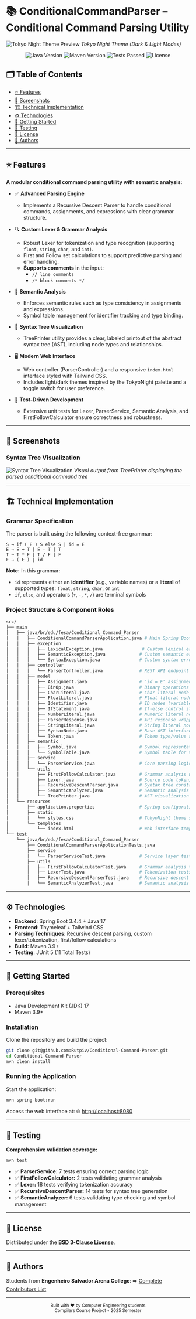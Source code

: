 # 📚 ConditionalCommandParser – Conditional Command Parsing Utility

![Tokyo Night Theme Preview](docs/images/theme-preview.png)
_Tokyo Night Theme (Dark & Light Modes)_

<div align="center">
  <img alt="Java Version" src="https://img.shields.io/badge/Java-17-orange?logo=java&style=for-the-badge" />
  <img alt="Maven Version" src="https://img.shields.io/badge/Maven-3.9+-blue?logo=apache-maven&style=for-the-badge" />
  <img alt="Tests Passed" src="https://img.shields.io/badge/Tests-47%20✓-brightgreen?style=for-the-badge" />
  <img alt="License" src="https://img.shields.io/badge/License-BSD_3--Clause-blue?style=for-the-badge" />
</div>

## 🗂️ Table of Contents

- [⭐ Features](#-features)
- [📸 Screenshots](#-screenshots)
- [🏗️ Technical Implementation](#️-technical-implementation)
- [⚙️ Technologies](#️-technologies)
- [🚀 Getting Started](#-getting-started)
- [🧪 Testing](#-testing)
- [📜 License](#-license)
- [👥 Authors](#-authors)

---

## ⭐ Features

**A modular conditional command parsing utility with semantic analysis:**

- ✅ **Advanced Parsing Engine**

  - Implements a Recursive Descent Parser to handle conditional commands, assignments, and expressions with clear grammar structure.

- 🔍 **Custom Lexer & Grammar Analysis**

  - Robust Lexer for tokenization and type recognition (supporting `float`, `string`, `char`, and `int`).
  - First and Follow set calculations to support predictive parsing and error handling.
  - **Supports comments** in the input:
    - `// line comments`
    - `/* block comments */`

- 🧠 **Semantic Analysis**

  - Enforces semantic rules such as type consistency in assignments and expressions.
  - Symbol table management for identifier tracking and type binding.

- 🎨 **Syntax Tree Visualization**

  - TreePrinter utility provides a clear, labeled printout of the abstract syntax tree (AST), including node types and relationships.

- 🖥️ **Modern Web Interface**

  - Web controller (ParserController) and a responsive `index.html` interface styled with Tailwind CSS.
  - Includes light/dark themes inspired by the TokyoNight palette and a toggle switch for user preference.

- 🧪 **Test-Driven Development**

  - Extensive unit tests for Lexer, ParserService, Semantic Analysis, and FirstFollowCalculator ensure correctness and robustness.

---

## 📸 Screenshots

### Syntax Tree Visualization

![Syntax Tree Visualization](docs/images/syntax-tree.png)
_Visual output from TreePrinter displaying the parsed conditional command tree_

---

## 🏗️ Technical Implementation

### Grammar Specification

The parser is built using the following context-free grammar:

```bnf
S → if ( E ) S else S | id = E
E → E + T | E - T | T
T → T * F | T / F | F
F → ( E ) | id
```

**Note:** In this grammar:

- `id` represents either an **identifier** (e.g., variable names) or a **literal** of supported types: `float`, `string`, `char`, or `int`
- `if`, `else`, and operators (`+`, `-`, `*`, `/`) are terminal symbols

### Project Structure & Component Roles

```bash
src/
├── main
│   ├── java/br/edu/fesa/Conditional_Command_Parser
│   │   ├── ConditionalCommandParserApplication.java # Main Spring Boot entry point
│   │   ├── exception
│   │   │   ├── LexicalException.java               # Custom lexical error handling
│   │   │   ├── SemanticException.java             # Custom semantic error handling
│   │   │   └── SyntaxException.java               # Custom syntax error handling
│   │   ├── controller
│   │   │   └── ParserController.java              # REST API endpoint handler
│   │   ├── model
│   │   │   ├── Assignment.java                    # 'id = E' assignment nodes
│   │   │   ├── BinOp.java                         # Binary operations (+,-,*,/)
│   │   │   ├── CharLiteral.java                   # Char literal node
│   │   │   ├── FloatLiteral.java                  # Float literal node
│   │   │   ├── Identifier.java                    # ID nodes (variables/numbers)
│   │   │   ├── IfStatement.java                   # If-else control structures
│   │   │   ├── NumberLiteral.java                 # Numeric literal node
│   │   │   ├── ParserResponse.java                # API response wrapper
│   │   │   ├── StringLiteral.java                 # String literal node
│   │   │   ├── SyntaxNode.java                    # Base AST interface
│   │   │   └── Token.java                         # Token type/value storage
│   │   ├── semantic
│   │   │   ├── Symbol.java                        # Symbol representation for semantic analysis
│   │   │   └── SymbolTable.java                   # Symbol table for variable scope management
│   │   ├── service
│   │   │   └── ParserService.java                 # Core parsing logic orchestration
│   │   └── utils
│   │       ├── FirstFollowCalculator.java         # Grammar analysis utilities
│   │       ├── Lexer.java                         # Source code tokenization
│   │       ├── RecursiveDescentParser.java        # Syntax tree construction
│   │       ├── SemanticAnalyzer.java              # Semantic analysis for type checking
│   │       └── TreePrinter.java                   # AST visualization generator
│   └── resources
│       ├── application.properties                 # Spring configuration
│       ├── static
│       │   └── styles.css                         # TokyoNight theme styling
│       └── templates
│           └── index.html                         # Web interface template
└── test
    └── java/br/edu/fesa/Conditional_Command_Parser
        ├── ConditionalCommandParserApplicationTests.java
        ├── service
        │   └── ParserServiceTest.java             # Service layer tests (7 tests)
        ├── utils
        │   ├── FirstFollowCalculatorTest.java     # Grammar analysis tests (2 tests)
        │   ├── LexerTest.java                     # Tokenization tests (18 tests)
        │   ├── RecursiveDescentParserTest.java    # Recursive descent parser tests (14 tests)
        │   └── SemanticAnalyzerTest.java          # Semantic analysis tests (6 tests)
```

---

## ⚙️ Technologies

- **Backend**: Spring Boot 3.4.4 + Java 17
- **Frontend**: Thymeleaf + Tailwind CSS
- **Parsing Techniques**: Recursive descent parsing, custom lexer/tokenization, first/follow calculations
- **Build**: Maven 3.9+
- **Testing**: JUnit 5 (11 Total Tests)

---

## 🚀 Getting Started

### Prerequisites

- Java Development Kit (JDK) 17
- Maven 3.9+

### Installation

Clone the repository and build the project:

```bash
git clone git@github.com:Rutpiv/Conditional-Command-Parser.git
cd Conditional-Command-Parser
mvn clean install
```

### Running the Application

Start the application:

```bash
mvn spring-boot:run
```

Access the web interface at: 🌐 [http://localhost:8080](http://localhost:8080)

---

## 🧪 Testing

**Comprehensive validation coverage:**

```bash
mvn test
```

- ✅ **ParserService:** 7 tests ensuring correct parsing logic
- ✅ **FirstFollowCalculator:** 2 tests validating grammar analysis
- ✅ **Lexer:** 18 tests verifying tokenization accuracy
- ✅ **RecursiveDescentParser:** 14 tests for syntax tree generation
- ✅ **SemanticAnalyzer:** 6 tests validating type checking and symbol management

---

## 📜 License

Distributed under the **[BSD 3-Clause License](./LICENSE)**.

---

## 👥 Authors

Students from **Engenheiro Salvador Arena College**:
➡️ [Complete Contributors List](./AUTHORS)

---

<div align="center">
  <sub>Built with ♥ by Computer Engineering students</sub><br>
  <sub>Compilers Course Project • 2025 Semester</sub>
</div>
